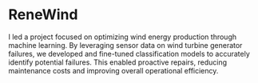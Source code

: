 # ReneWind
I led a project focused on optimizing wind energy production through machine learning. By leveraging sensor data on wind turbine generator failures, we developed and fine-tuned classification models to accurately identify potential failures. This enabled proactive repairs, reducing maintenance costs and improving overall operational efficiency.
